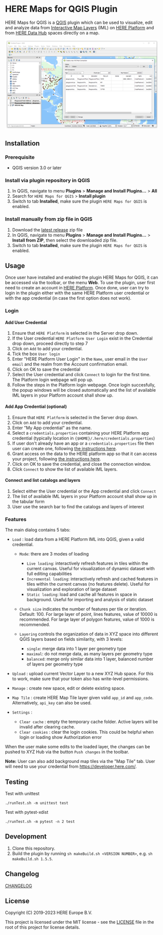 # HERE Maps for QGIS Plugin


HERE Maps for QGIS is a [QGIS](https://www.qgis.org) plugin which can be used to visualize, edit and analyze data from [Interactive Map Layers](https://developer.here.com/documentation/data-api/data_dev_guide/rest/layers.html#interactive-map-layers) (IML) on [HERE Platform](https://platform.here.com/) and from [HERE Data Hub](https://github.com/heremaps/xyz-hub) spaces directly on a map.

![new connection](res/new-connection.png)

## Installation

### Prerequisite

* QGIS version 3.0 or later

### Install via plugin repository in QGIS

1. In QGIS, navigate to menu **Plugins** > **Manage and Install Plugins...** > **All**
2. Search for `HERE Maps for QGIS` > **Install plugin**
3. Switch to tab **Installed**, make sure the plugin `HERE Maps for QGIS` is enabled.

### Install manually from zip file in QGIS

1. Download the [latest release](https://github.com/heremaps/xyz-qgis-plugin/releases) zip file
2. In QGIS, navigate to menu **Plugins** > **Manage and Install Plugins...** > **Install from ZIP**, then select the downloaded zip file.
3. Switch to tab **Installed**, make sure the plugin `HERE Maps for QGIS` is enabled.

## Usage

Once user have installed and enabled the plugin HERE Maps for QGIS, it can be accessed via the toolbar, or the menu **Web**. To use the plugin, user first need to create an account in [HERE Platform](https://platform.here.com/). Once done, user can try to login in the plugin either with the same HERE Platform user credential or with the app credential (in case the first option does not work).

### Login

#### Add User Credential

1. Ensure that `HERE Platform` is selected in the Server drop down.
2. If the User credential `HERE Platform User Login` exist in the Credential drop down, proceed directly to step 7
3. Click on `Add` to add your credential.
4. Tick the box `User login`
5. Enter "HERE Platform User Login" in the `Name`, user email in the `User email` and the realm from the Account confirmation email.
6. Click on OK to save the credential
7. Select the User credential and click `Connect` to login for the first time. The Platform login webpage will pop up.
8. Follow the steps in the Platform login webpage. Once login succesfully, the popup windows will be closed automatically and the list of available IML layers in your Platform account shall show up.

#### Add App Credential (optional)

1. Ensure that `HERE Platform` is selected in the Server drop down.
2. Click on `Add` to add your credential.
3. Enter "My App credential" as the name.
4. Select a `credentials.properties` containing your HERE Platform app credential (typically location in `{$HOME}/.here/credentials.properties`)
5. If user don't already have an app or a `credentials.properties` file then user can create one, following [the instructions here](https://developer.here.com/documentation/identity-access-management/dev_guide/topics/plat-token.html).
6. Grant access on the data to the HERE platform app so that it can access your project, following [the instructions here](https://developer.here.com/documentation/identity-access-management/dev_guide/topics/manage-projects.html).
7. Click on OK to save the credential, and close the connection window.
8. Click `Connect` to show the list of available IML layers.

#### Connect and list catalogs and layers

1. Select either the User credential or the App credential and click `Connect` 
2. The list of available IML layers in your Platform account shall show up in the tabular form
3. User use the search bar to find the catalogs and layers of interest

### Features

The main dialog contains 5 tabs:

+ `Load` : load data from a HERE Platform IML into QGIS, given a valid credential.

    + `Mode`: there are 3 modes of loading
        + `Live loading`: interactively refresh features in tiles within the current canvas. Useful for visualization of dynamic dataset with full editing capabilities
        + `Incremental loading`: interactively refresh and cached features in tiles within the current canvas (no features delete). Useful for visualization and exploration of large dataset
        + `Static loading`: load and cache all features in space in background. Useful for importing and analysis of static dataset

    + `Chunk size` indicates the number of features per tile or iteration. Default: 100. For large layer of point, lines features, value of 10000 is recommended. For large layer of polygon features, value of 1000 is recommended.

    + `Layering` controls the organization of data in XYZ space into different QGIS layers based on fields similarity, with 3 levels:
        + `single`: merge data into 1 layer per geometry type
        + `maximal`: do not merge data, as many layers per geometry type
        + `balanced`: merge only similar data into 1 layer, balanced number of layers per geometry type

+ `Upload` : upload current Vector Layer to a new XYZ Hub space. For this to work, make sure that your token also has write-level permissions.

+ `Manage` : create new space, edit or delete existing space.

+ `Map Tile` : create HERE Map Tile layer given valid `app_id` and `app_code`. Alternatively, `api_key` can also be used.

+ `Settings` :

    + `Clear cache` : empty the temporary cache folder. Active layers will be invalid after clearing cache.
    + `Clear cookies` : clear the login cookies. This could be helpful when login or loading show Authorization error

When the user make some edits to the loaded layer, the changes can be pushed to XYZ Hub via the button `Push changes` in the toolbar.

**Note:** User can also add background map tiles via the "Map Tile" tab. User will need to use your credential from https://developer.here.com/.

## Testing

Test with unittest
```
./runTest.sh -m unittest test
```

Test with pytest-xdist
```
./runTest.sh -m pytest -n 2 test
```

## Development

1. Clone this repository.
2. Build the plugin by running `sh makeBuild.sh <VERSION NUMBER>`,
e.g. `sh makeBuild.sh 1.5.5`.

## Changelog
[CHANGELOG](CHANGELOG.md)

## License

Copyright (C) 2019-2023 HERE Europe B.V.

This project is licensed under the MIT license - see the [LICENSE](./LICENSE) file in the root of this project for license details.
